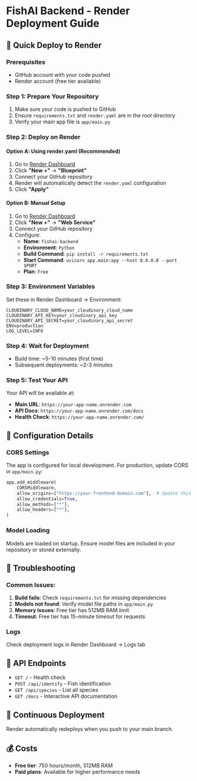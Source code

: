 # FishAI Backend - Render Deployment Guide

## 🚀 Quick Deploy to Render

### Prerequisites
- GitHub account with your code pushed
- Render account (free tier available)

### Step 1: Prepare Your Repository
1. Make sure your code is pushed to GitHub
2. Ensure `requirements.txt` and `render.yaml` are in the root directory
3. Verify your main app file is `app/main.py`

### Step 2: Deploy on Render

#### Option A: Using render.yaml (Recommended)
1. Go to [Render Dashboard](https://dashboard.render.com/)
2. Click **"New +"** → **"Blueprint"**
3. Connect your GitHub repository
4. Render will automatically detect the `render.yaml` configuration
5. Click **"Apply"**

#### Option B: Manual Setup
1. Go to [Render Dashboard](https://dashboard.render.com/)
2. Click **"New +"** → **"Web Service"**
3. Connect your GitHub repository
4. Configure:
   - **Name**: `fishai-backend`
   - **Environment**: `Python`
   - **Build Command**: `pip install -r requirements.txt`
   - **Start Command**: `uvicorn app.main:app --host 0.0.0.0 --port $PORT`
   - **Plan**: `Free`

### Step 3: Environment Variables
Set these in Render Dashboard → Environment:
```
CLOUDINARY_CLOUD_NAME=your_cloudinary_cloud_name
CLOUDINARY_API_KEY=your_cloudinary_api_key
CLOUDINARY_API_SECRET=your_cloudinary_api_secret
ENV=production
LOG_LEVEL=INFO
```

### Step 4: Wait for Deployment
- Build time: ~5-10 minutes (first time)
- Subsequent deployments: ~2-3 minutes

### Step 5: Test Your API
Your API will be available at:
- **Main URL**: `https://your-app-name.onrender.com`
- **API Docs**: `https://your-app-name.onrender.com/docs`
- **Health Check**: `https://your-app-name.onrender.com/`

## 🔧 Configuration Details

### CORS Settings
The app is configured for local development. For production, update CORS in `app/main.py`:
```python
app.add_middleware(
    CORSMiddleware,
    allow_origins=["https://your-frontend-domain.com"],  # Update this
    allow_credentials=True,
    allow_methods=["*"],
    allow_headers=["*"],
)
```

### Model Loading
Models are loaded on startup. Ensure model files are included in your repository or stored externally.

## 🐛 Troubleshooting

### Common Issues:
1. **Build fails**: Check `requirements.txt` for missing dependencies
2. **Models not found**: Verify model file paths in `app/main.py`
3. **Memory issues**: Free tier has 512MB RAM limit
4. **Timeout**: Free tier has 15-minute timeout for requests

### Logs
Check deployment logs in Render Dashboard → Logs tab

## 📝 API Endpoints

- `GET /` - Health check
- `POST /api/identify` - Fish identification
- `GET /api/species` - List all species
- `GET /docs` - Interactive API documentation

## 🔄 Continuous Deployment
Render automatically redeploys when you push to your main branch.

## 💰 Costs
- **Free tier**: 750 hours/month, 512MB RAM
- **Paid plans**: Available for higher performance needs 